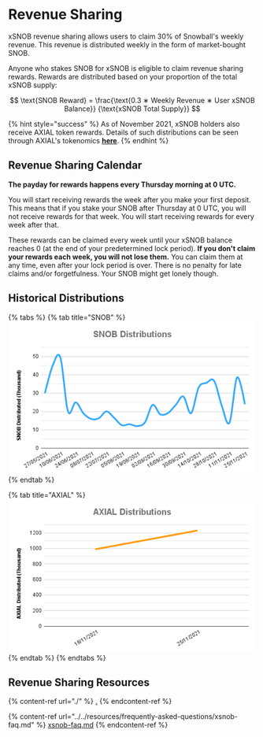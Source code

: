 # Revenue Sharing

xSNOB revenue sharing allows users to claim 30% of Snowball's weekly revenue. This revenue is distributed weekly in the form of market-bought SNOB.

Anyone who stakes SNOB for xSNOB is eligible to claim revenue sharing rewards. Rewards are distributed based on your proportion of the total xSNOB supply:

$$
\text{SNOB Reward} = \frac{\text{0.3 ∗ Weekly Revenue ∗ User xSNOB Balance}} {\text{xSNOB Total Supply}}
$$

{% hint style="success" %}
As of November 2021, xSNOB holders also receive AXIAL token rewards. Details of such distributions can be seen through AXIAL's tokenomics [**here**](https://docs.axial.exchange/tokenomics/axial).
{% endhint %}

## Revenue Sharing Calendar

**The payday for rewards happens every Thursday morning at 0 UTC.**

You will start receiving rewards the week after you make your first deposit. This means that if you stake your SNOB after Thursday at 0 UTC, you will not receive rewards for that week. You will start receiving rewards for every week after that.

These rewards can be claimed every week until your xSNOB balance reaches 0 (at the end of your predetermined lock period). **If you don't claim your rewards each week, you will not lose them.** You can claim them at any time, even after your lock period is over. There is no penalty for late claims and/or forgetfulness. Your SNOB might get lonely though.

## Historical Distributions

{% tabs %}
{% tab title="SNOB" %}
![](<../../.gitbook/assets/SNOB Distributions.png>)
{% endtab %}

{% tab title="AXIAL" %}
![](<../../.gitbook/assets/AXIAL Distributions.png>)
{% endtab %}
{% endtabs %}

## Revenue Sharing Resources

{% content-ref url="./" %}
[.](./)
{% endcontent-ref %}

{% content-ref url="../../resources/frequently-asked-questions/xsnob-faq.md" %}
[xsnob-faq.md](../../resources/frequently-asked-questions/xsnob-faq.md)
{% endcontent-ref %}

